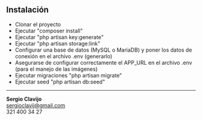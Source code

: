 ## Instalación
- Clonar el proyecto
- Ejecutar "composer install"
- Ejecutar "php artisan key:generate"
- Ejecutar "php artisan storage:link"
- Configurar una base de datos (MySQL o MariaDB) y poner los datos de conexión en el archivo .env (generarlo)
- Asegurarse de configurar correctamente el APP_URL en el archivo .env (para el manejo de las imágenes)
- Ejecutar migraciones "php artisan migrate"
- Ejecutar seed "php artisan db:seed"

<hr>

<b>Sergio Clavijo</b>
<br>
sergioclavij@gmail.com
<br>
321 400 34 27

